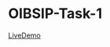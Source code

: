 # OIBSIP-Task-1<br>
[LiveDemo](file:///C:/Users/Maloth%20Divya/Downloads/Web-Development-Oasis-main/OIBSIP-LEVEL-2-TASK-1/Task%201/index.html)
